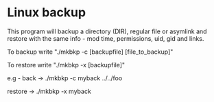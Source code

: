 # Linux backup
 
This program will backup a directory (DIR), regular file or asymlink and restore
  with the same info - mod time, permissions, uid, gid and links.
 
To backup write "./mkbkp -c [backupfile] [file_to_backup]"
 
To restore write "./mkbkp -x [backupfile]"
 
e.g - 
back -> ./mkbkp -c myback ../../foo

restore -> ./mkbkp -x myback
